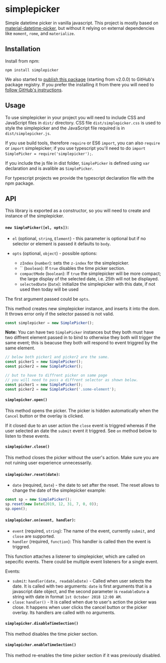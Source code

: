 # simplepicker

Simple datetime picker in vanilla javascript.
This project is mostly based on [material-datetime-picker](https://github.com/ripjar/material-datetime-picker), but
without it relying on external dependencies like `moment`,
`rome`, and `materialize`.

## Installation

Install from npm:
```
npm install simplepicker
```

We also started to [publish this package](https://github.com/priyank-p/simplepicker/packages/) (starting from v2.0.0) to GitHub's package registry.
If you prefer the installing it from there you will need to [follow GitHub's instructions](https://help.github.com/en/articles/configuring-npm-for-use-with-github-package-registry#installing-a-package). 

## Usage

To use simplepicker in your project you will need to include
CSS and JavaScript files in `dist/` directory. CSS file `dist/simplepicker.css`
is used to style the simplepicker and the JavaScript file required is in `dist/simplepicker.js`.

If you use build tools, therefore `require` or ES6 `import`, you can also
`require` or `import` simplepicker; if you use typescript you'll need to do
`import SimplePicker = require('simplepicker');`.

If you include the js file in dist folder, `SimplePicker` is defined using
`var` declaration and is avalible as `SimplePicker`.

For typescript projects we provide the typescript declaration file
with the npm package.

## API

This library is exported as a constructor, so you will need to create
and instance of the simplepicker.

#### `new SimplePicker([el, opts])`:
  * `el` (optional, `string`, `Element`) - this parameter is optional
  but if no selector or element is passed it defaults to `body`.

  * `opts` (optional, `object`) - possible options:
    - `zIndex` (`number`): sets the `z-index` for the simplepicker.
    - `` (`boolean`): If `true` disables the time picker section.
    - `compactMode` (`boolean`): If `true` the simplepicker will be more compact; the large
                                 display of the selected date, i.e. 25th will not be displayed.
    - `selectedDate` (`Date`): initialize the simplepicker with this date, if not used then today
                               will be used

The first argument passed could be `opts`.

This method creates new simplepicker instance, and inserts it into the dom.
It throws error only if the selector passed is not valid.
```javascript
const simplepicker = new SimplePicker();
```

**Note:** You can have two `SimplePicker` instances but they both must have
two diffrent element passed in to bind to otherwise they both will trigger the same
event; this is beacuse they both will respond to event triggred by the same element.

```javascript
// below both picker1 and picker2 are the same.
const picker1 = new SimplePicker();
const picker2 = new SimplePicker();

// but to have to diffrent picker on same page
// you will need to pass a diffrent selector as shown below.
const picker1 = new SimplePicker();
const picker2 = new SimplePicker('.some-element');
```

#### `simplepicker.open()`

This method opens the picker. The picker is hidden automatically
when the `Cancel` button or the overlay is clicked.

If it closed due to an user action the `close` event is triggred whereas
if the user selected an date the `submit` event it triggred. See `on` method
below to listen to these events.

#### `simplepicker.close()`

This method closes the picker without the user's action.
Make sure you are not ruining user experience unnecessarily.

#### `simplepicker.reset(date)`:
  * `date` (required, `Date`) - the date to set after the reset.
The reset allows to change the date of the simplepicker example:
```javascript
const sp = new SimplePicker();
sp.reset(new Date(2019, 12, 31, 7, 0, 0));
sp.open();
```

#### `simplepicker.on(event, handler)`:
  - `event` (required, `string`): The name of the event, currently
    `submit`, and `close` are supported.
  - `handler` (required, `function`): This handler is called then
    the event is triggred.

This function attaches a listener to simplepicker, which are called on sepecific events.
There could be multiple event listeners for a single event.

Events:
  - `submit`: `handler(date, readableDate)` - Called
    when user selects the date. It is called with two arguments:
    `date` is first arguments that is a javascript date object, and
    the second parameter is `readableDate` a string with date in format
    `1st October 2018 12:00 AM`.
  - `close`: `handler()` - It is called when due to user's action the
    picker was close. It happens when user clicks the cancel button
    or the picker overlay. Its handlers are called with no arguments.

#### `simplepicker.disableTimeSection()`

This method disables the time picker section.

#### `simplepicker.enableTimeSection()`

This method re-enables the time picker section if it was previously disabled.
